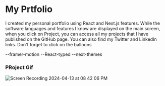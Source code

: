<h1>My Prtfolio</h1>

<p>
  I created my personal portfolio using React and Next.js features. While the software languages and features I know are displayed on the main screen, when you click on Project, you can access all my projects that I have published on the GitHub page. You can also find my Twitter and LinkedIn links. Don't forget to click on the balloons

--framer-motion
--React-typed
--next-themes 
</p>

  <h3>PRoject Gif</h3>
  

  
![Screen Recording 2024-04-13 at 08 42 06 PM](https://github.com/nazanyilmaz/my-portfolio/assets/147782488/8f7ddbcf-fd16-4190-a6c8-b6c3bab34e17)
